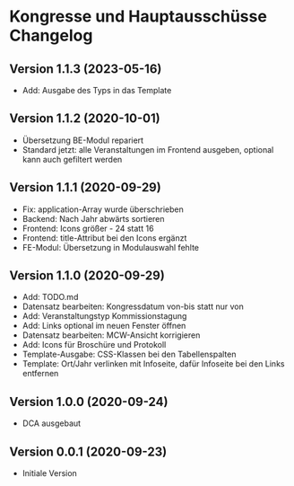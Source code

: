 # Kongresse und Hauptausschüsse Changelog

## Version 1.1.3 (2023-05-16)

* Add: Ausgabe des Typs in das Template

## Version 1.1.2 (2020-10-01)

* Übersetzung BE-Modul repariert
* Standard jetzt: alle Veranstaltungen im Frontend ausgeben, optional kann auch gefiltert werden

## Version 1.1.1 (2020-09-29)

* Fix: application-Array wurde überschrieben
* Backend: Nach Jahr abwärts sortieren
* Frontend: Icons größer - 24 statt 16
* Frontend: title-Attribut bei den Icons ergänzt
* FE-Modul: Übersetzung in Modulauswahl fehlte

## Version 1.1.0 (2020-09-29)

* Add: TODO.md
* Datensatz bearbeiten: Kongressdatum von-bis statt nur von
* Add: Veranstaltungstyp Kommissionstagung
* Add: Links optional im neuen Fenster öffnen
* Datensatz bearbeiten: MCW-Ansicht korrigieren
* Add: Icons für Broschüre und Protokoll
* Template-Ausgabe: CSS-Klassen bei den Tabellenspalten
* Template: Ort/Jahr verlinken mit Infoseite, dafür Infoseite bei den Links entfernen

## Version 1.0.0 (2020-09-24)

* DCA ausgebaut

## Version 0.0.1 (2020-09-23)

* Initiale Version

